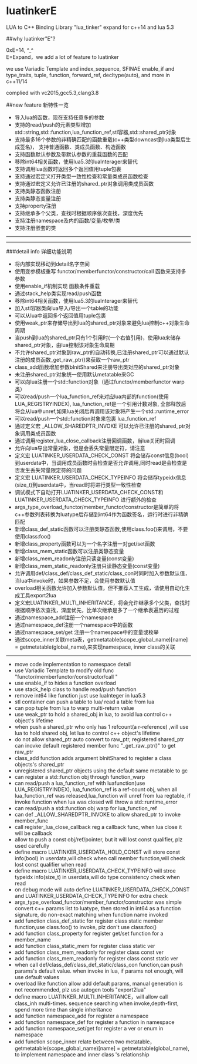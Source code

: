 # luatinkerE
LUA to C++ Binding Library "lua_tinker" expand for c++14 and lua 5.3

##why luatinker"E"?

0xE=14, ^_^  
E=Expand，we add a lot of feature to luatinker

we use Variadic Template and index_sequence, SFINAE enable_if and type_traits, tuple, function, forward_ref, decltype(auto), and more in c++11/14


complied with vc2015,gcc5.3,clang3.8


##new feature 新特性一览

* 导入lua的函数，现在支持任意多的参数
* 支持的read/push的元素类型增加std::string,std::function,lua_function_ref,stl容器,std::shared_ptr对象
* 支持最多16个参数的非精确匹配的函数重载(c++类型downcast到lua类型后生成签名)， 支持普通函数、类成员函数、构造函数
* 支持函数默认参数及带默认参数的重载函数的匹配
* 移除int64相关函数，使用lua5.3的luaInterager来替代  
* 支持调用lua函数时返回多个返回值用tuple包裹  
* 支持通过宏定义打开类型一致性检查和常量类成员函数检查
* 支持通过宏定义允许已注册的shared_ptr对象调用类成员函数    
* 支持类静态函数注册
* 支持类静态变量注册
* 支持property注册
* 支持继承多个父类，查找时根据顺序依次查找，深度优先
* 支持注册namespace及内的函数/变量/枚举/类
* 支持注册嵌套的类

***



***




###detail info 详细功能说明
* 将内部实现移动到detail名字空间
* 使用变参模板重写 functor/memberfunctor/constructor/call 函数来支持多参数  
* 使用enable_if机制实现 函数条件重载  
* 通过stack_help类实现read/push函数  
* 移除int64相关函数，使用lua5.3的luaInterager来替代  
* 加入stl容器类向lua导入/导出一个table的功能  
* 可以从lua中返回多个返回值用tuple包裹  
* 使用weak_ptr来存储导出到lua的shared_ptr对象来避免lua控制c++对象生命周期  
* 当push到lua的shared_ptr只有1个引用时(一个右值引用)，使用lua来储存shared_ptr对象，由lua控制该对象生命周期
* 不允许shared_ptr对象到raw_ptr的自动转换,已注册shared_ptr可以通过默认注册的成员函数_get_raw_ptr()来获取一个raw_ptr  
* class_add函数增加参数bInitShared来注册导出类对应的shared_ptr对象  
* 未注册shared_ptr对象统一使用默认metatable来GC  
* 可以向lua注册一个std::function对象（通过functor/memberfunctor warp类）  
* 可以read/push一个lua_function_ref<RVal>来对应lua内部的function(使用LUA_REGISTRYINDEX), lua_function_ref是一个引用计数对象, 全部释放后将会从lua中unref,如果lua关闭后再调用该对象将产生一个std::runtime_error  
* 可以read/push一个std::function对象来包裹 lua_function_ref<RVal>    
* 通过定义宏 _ALLOW_SHAREDPTR_INVOKE 可以允许已注册的shared_ptr对象调用类成员函数    
* 通过调用register_lua_close_callback注册回调函数，当lua关闭时回调  
* 允许向lua导出常量对象，但是会丢失常量限定符，请注意 
* 定义宏 LUATINKER_USERDATA_CHECK_CONST 将会储存const信息(bool)到userdata中，当调用成员函数时会检查是否允许调用,同时read是会检查是否发生丢失常量限定符的问题  
* 定义宏 LUATINKER_USERDATA_CHECK_TYPEINFO 将会储存typeidx信息(size_t)到userdata中，当read时将进行类型一致性检查  
* 调试模式下自动打开LUATINKER_USERDATA_CHECK_CONST和LUATINKER_USERDATA_CHECK_TYPEINFO 进行额外的检查  
* args_type_overload_functor/member_functor/constructor是简单的将c++参数列表转换为luatype后存储到int64作为函数签名，运行时进行非精确匹配  
* 新增class_def_static函数可以注册类静态函数,使用class.foo()来调用，不要使用class:foo() 
* 新增class_property函数可以为一个名字注册一对get/set函数  
* 新增class_mem_static函数可以注册类静态变量
* 新增class_mem_readonly注册只读变量(const变量) 
* 新增class_mem_static_readonly注册只读静态变量(const变量)  
* 允许调用def/class_def/class_def_static/class_con时同时加入参数默认值，当lua中invoke时，如果参数不足，会使用参数默认值  
* overload相关函数允许加入参数默认值，但不推荐人工生成，请使用自动化生成工具export2lua  
* 定义宏LUATINKER_MULTI_INHERITANCE，将会允许继承多个父类，查找时根据顺序依次查找，深度优先，比单次继承是多了一个继承表遍历的过程
* 通过namespace_add注册一个namespace
* 通过namespace_def注册一个namespace中的函数
* 通过namespace_set/get 注册一个namespace中的变量或枚举
* 通过scope_inner关联meta表，getmetatable(scope_global_name)[name] = getmetatable(global_name),来实现namespace, inner class的关联

***

* move code implementation to namespace detail
* use Variadic Template to modify old func "functor/memberfunctor/constructor/call "    
* use enable_if to hides a function overload  
* use stack_help class to handle read/push function  
* remove int64 like function just use luaInteger in lua5.3  
* stl container can push a table to lua/ read a table from lua  
* can pop tuple from lua to warp multi-return value  
* use weak_ptr to hold a shared_obj in lua, to avoid lua control c++ object's lifetime  
* when push a shared_ptr who only has 1 refcount(a r-reference) ,will use lua to hold shared obj, let lua to control c++ object's lifetime  
* do not allow shared_ptr auto convert to raw_ptr, registered shared_ptr can inovke default registered member func "_get_raw_ptr()" to get raw_ptr  
* class_add function adds argument bInitShared to register a class objects's shared_ptr  
* unregistered shared_ptr objects using the default same metatable to gc  
* can register a std::function obj through function_warp  
* can read/push a lua_function_ref<RVal> with luafunction(use LUA_REGISTRYINDEX), lua_function_ref is a ref-count obj, when all lua_function_ref was released,lua_function will unref from lua regtable, if invoke function when lua was closed will throw a std::runtime_error  
* can read/push a std::function obj warp for lua_function_ref<RVal>      
* can def _ALLOW_SHAREDPTR_INVOKE to allow shared_ptr to invoke member_func   
* call register_lua_close_callback reg a callback func, when lua close it will be callback  
* allow to push a const obj/ref/pointer, but it will lost const qualifier, plz used carefully 
* define macro LUATINKER_USERDATA_HOLD_CONST will store const info(bool) in userdata,will check when call member function,will check lost const qualifier when read   
* define macro LUATINKER_USERDATA_CHECK_TYPEINFO will stroe typeidx info(size_t) in userdata,will do type consistency check when read  
* on debug mode will auto define LUATINKER_USERDATA_CHECK_CONST and LUATINKER_USERDATA_CHECK_TYPEINFO for extra check  
* args_type_overload_functor/member_functor/constructor was simple convert c++ params list to luatype, then stored in int64 as a function signature, do non-exact matching when function name invoked  
* add function class_def_static for register class static member function,use class.foo() to invoke, plz don't use class:foo()  
* add function class_property for register get/set function for a member_name  
* add function class_static_mem for register class static ver  
* add function class_mem_readonly for register class const ver
* add function class_mem_readonly for register class const static ver
* when call def/class_def/class_def_static/class_con function,can push params's default value. when invoke in lua, if params not enough, will use default values   
* overload like function allow add default params, manual generation is not recommended, plz use autogen tools "export2lua"  
* define macro LUATINKER_MULTI_INHERITANCE，will allow call class_inh multi-times. sequence searching when invoke,depth-first, spend more time than single inheritance
* add function namespace_add for register a namespace
* add function namespace_def for register a function in namespace
* add function namespace_set/get for register a ver or enum in namespace
* add function scope_inner relate between two metatable，getmetatable(scope_global_name)[name] = getmetatable(global_name), to implement namespace and inner class 's relationship

